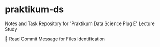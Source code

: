 # praktikum-ds
Notes and Task Repository for 'Praktikum Data Science Plug E' Lecture Study

📌 Read Commit Message for Files Identification
